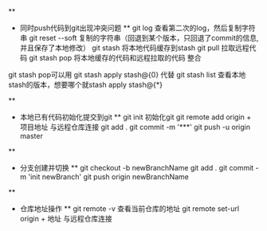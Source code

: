 ** 
* 同时push代码到git出现冲突问题
** 
git log 查看第二次的log，然后复制字符串
git reset --soft 复制的字符串（回退到某个版本，只回退了commit的信息,并且保存了本地修改）
git stash 将本地代码缓存到stash
git pull 拉取远程代码
git stash pop 将本地缓存的代码和远程拉取的代码 整合

git stash pop可以用 git stash apply stash@{0} 代替
git stash list 查看本地stash的版本，想要哪个就stash apply stash@{*}

** 
* 本地已有代码初始化提交到git
** 
git init 初始化git
git remote add origin + 项目地址  与远程仓库连接
git add .
git commit -m '***'
git push -u origin master 

** 
* 分支创建并切换
** 
git checkout -b newBranchName
git add .
git commit -m 'init newBranch'
git push origin newBranchName

** 
* 仓库地址操作
** 
git remote -v 查看当前仓库的地址
git remote set-url origin + 地址  与远程仓库连接